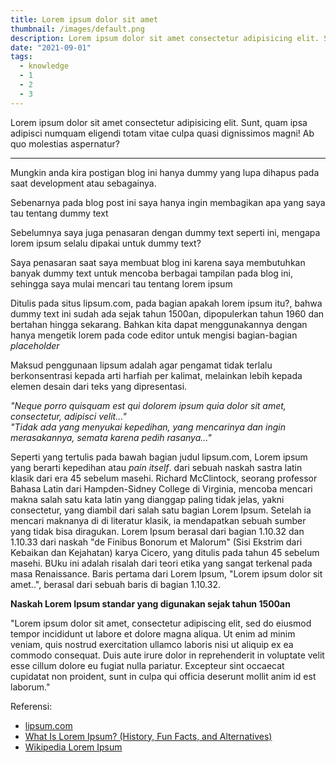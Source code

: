 ```yaml
---
title: Lorem ipsum dolor sit amet
thumbnail: /images/default.png
description: Lorem ipsum dolor sit amet consectetur adipisicing elit. Sunt, quam ipsa adipisci numquam eligendi totam vitae culpa quasi dignissimos magni! Ab quo molestias aspernatur?
date: "2021-09-01"
tags:
  - knowledge
  - 1
  - 2
  - 3
---
```


Lorem ipsum dolor sit amet consectetur adipisicing elit. Sunt, quam ipsa adipisci numquam eligendi totam vitae culpa quasi dignissimos magni! Ab quo molestias aspernatur?

---

Mungkin anda kira postigan blog ini hanya dummy yang lupa dihapus pada saat development atau sebagainya.

Sebenarnya pada blog post ini saya hanya ingin membagikan apa yang saya tau tentang dummy text

Sebelumnya saya juga penasaran dengan dummy text seperti ini, mengapa lorem ipsum selalu dipakai untuk dummy text?

Saya penasaran saat saya membuat blog ini karena saya membutuhkan banyak dummy text untuk mencoba berbagai tampilan pada blog ini, sehingga saya mulai mencari tau tentang lorem ipsum

Ditulis pada situs lipsum.com, pada bagian apakah lorem ipsum itu?, bahwa dummy text ini sudah ada sejak tahun 1500an, dipopulerkan tahun 1960 dan bertahan hingga sekarang. Bahkan kita dapat menggunakannya dengan hanya mengetik lorem pada code editor untuk mengisi bagian-bagian _placeholder_

Maksud penggunaan lipsum adalah agar pengamat tidak terlalu berkonsentrasi kepada arti harfiah per kalimat, melainkan lebih kepada elemen desain dari teks yang dipresentasi.

_"Neque porro quisquam est qui dolorem ipsum quia dolor sit amet, consectetur, adipisci velit..."_<br/>
_"Tidak ada yang menyukai kepedihan, yang mencarinya dan ingin merasakannya, semata karena pedih rasanya..."_

Seperti yang tertulis pada bawah bagian judul lipsum.com, Lorem ipsum yang berarti kepedihan atau _pain itself_. dari sebuah naskah sastra latin klasik dari era 45 sebelum masehi. Richard McClintock, seorang professor Bahasa Latin dari Hampden-Sidney College di Virginia, mencoba mencari makna salah satu kata latin yang dianggap paling tidak jelas, yakni consectetur, yang diambil dari salah satu bagian Lorem Ipsum. Setelah ia mencari maknanya di di literatur klasik, ia mendapatkan sebuah sumber yang tidak bisa diragukan. Lorem Ipsum berasal dari bagian 1.10.32 dan 1.10.33 dari naskah "de Finibus Bonorum et Malorum" (Sisi Ekstrim dari Kebaikan dan Kejahatan) karya Cicero, yang ditulis pada tahun 45 sebelum masehi. BUku ini adalah risalah dari teori etika yang sangat terkenal pada masa Renaissance. Baris pertama dari Lorem Ipsum, "Lorem ipsum dolor sit amet..", berasal dari sebuah baris di bagian 1.10.32.

**Naskah Lorem Ipsum standar yang digunakan sejak tahun 1500an**

"Lorem ipsum dolor sit amet, consectetur adipiscing elit, sed do eiusmod tempor incididunt ut labore et dolore magna aliqua. Ut enim ad minim veniam, quis nostrud exercitation ullamco laboris nisi ut aliquip ex ea commodo consequat. Duis aute irure dolor in reprehenderit in voluptate velit esse cillum dolore eu fugiat nulla pariatur. Excepteur sint occaecat cupidatat non proident, sunt in culpa qui officia deserunt mollit anim id est laborum."

Referensi:

- [lipsum.com](https://lipsum.com/ "lipsum")
- [What Is Lorem Ipsum? (History, Fun Facts, and Alternatives)](https://learn.g2.com/what-is-lorem-ipsum)
- [Wikipedia Lorem Ipsum](https://id.wikipedia.org/wiki/Lorem_ipsum)
